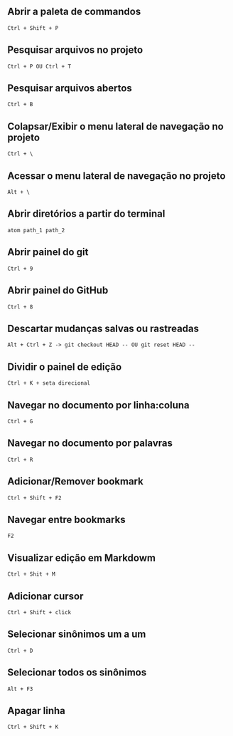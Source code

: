 ## Abrir a paleta de commandos
    Ctrl + Shift + P

## Pesquisar arquivos no projeto
    Ctrl + P OU Ctrl + T

## Pesquisar arquivos abertos
    Ctrl + B

## Colapsar/Exibir o menu lateral de navegação no projeto
    Ctrl + \

## Acessar o menu lateral de navegação no projeto
    Alt + \

## Abrir diretórios a partir do terminal
    atom path_1 path_2

## Abrir painel do git
    Ctrl + 9

## Abrir painel do GitHub
    Ctrl + 8

## Descartar mudanças salvas ou rastreadas
    Alt + Ctrl + Z -> git checkout HEAD -- OU git reset HEAD --

## Dividir o painel de edição
    Ctrl + K + seta direcional

## Navegar no documento por linha:coluna
    Ctrl + G

## Navegar no documento por palavras
    Ctrl + R

## Adicionar/Remover bookmark
    Ctrl + Shift + F2

## Navegar entre bookmarks
    F2

## Visualizar edição em Markdowm
    Ctrl + Shit + M

## Adicionar cursor
    Ctrl + Shift + click

## Selecionar sinônimos um a um
    Ctrl + D

## Selecionar todos os sinônimos
    Alt + F3

## Apagar linha
    Ctrl + Shift + K
